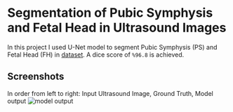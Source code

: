 # Segmentation of Pubic Symphysis and Fetal Head in Ultrasound Images
In this project I used U-Net model to segment Pubic Symphysis (PS) and Fetal Head (FH) in [ dataset](https://www.nature.com/articles/s41597-024-03266-4). A dice score of `%96.8` is achieved.

## Screenshots
In order from left to right: Input Ultrasound Image, Ground Truth, Model output
![model output](https://github.com/user-attachments/assets/9085db0d-6479-4164-9c8a-7ebaa6d82ed0)

